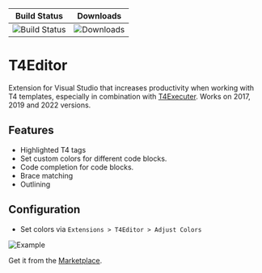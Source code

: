 |Build Status| Downloads |
|------------|------------|
|![Build Status](https://dev.azure.com/Epsicode/T4Editor/_apis/build/status/Tim-Maes.T4Editor%20(1)?branchName=master)|![Downloads](https://img.shields.io/visual-studio-marketplace/d/TimMaes.t4editor)|?

# T4Editor
Extension for Visual Studio that increases productivity when working with T4 templates, especially in combination with [T4Executer](https://marketplace.visualstudio.com/items?itemName=TimMaes.ttexecuter). Works on 2017, 2019 and 2022 versions.

## Features

- Highlighted T4 tags
- Set custom colors for different code blocks.
- Code completion for code blocks.
- Brace matching
- Outlining

## Configuration

- Set colors via `Extensions > T4Editor > Adjust Colors`

![Example](https://thumbs.gfycat.com/BlankAlertFrenchbulldog.webp)

Get it from the [Marketplace](https://marketplace.visualstudio.com/items?itemName=TimMaes.t4editor).
